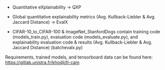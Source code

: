 

* Quantitative eXplainability -> QXP

* Global quantitative explainability metrics (Avg. Kullback-Liebler & Avg. Jaccard Distance) -> EvalX

* CIFAR-10_to_CIFAR-100 & ImageNet_StanfordDogs contain training code (models_train.py), evaluation code (models_evaluate.py), and explainability evaluation code & results (Avg. Kullback-Liebler & Avg. Jaccard Distance) (batchevalx.py)

Requirements, trained models, and tensorboard data can be found here: https://gitlab.unistra.fr/khodji/tl-cam
